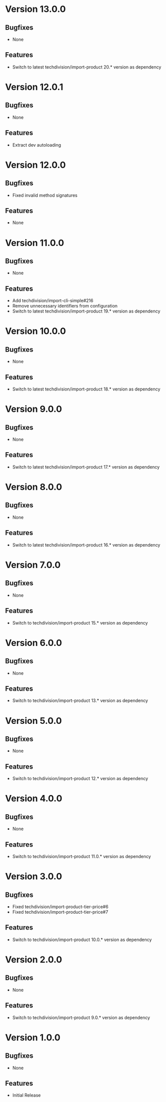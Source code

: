 # Version 13.0.0

## Bugfixes

* None

## Features

* Switch to latest techdivision/import-product 20.* version as dependency

# Version 12.0.1

## Bugfixes

* None

## Features

* Extract dev autoloading

# Version 12.0.0

## Bugfixes

* Fixed invalid method signatures

## Features

* None

# Version 11.0.0

## Bugfixes

* None

## Features

* Add techdivision/import-cli-simple#216
* Remove unnecessary identifiers from configuration
* Switch to latest techdivision/import-product 19.* version as dependency

# Version 10.0.0

## Bugfixes

* None

## Features

* Switch to latest techdivision/import-product 18.* version as dependency

# Version 9.0.0

## Bugfixes

* None

## Features

* Switch to latest techdivision/import-product 17.* version as dependency

# Version 8.0.0

## Bugfixes

* None

## Features

* Switch to latest techdivision/import-product 16.* version as dependency

# Version 7.0.0

## Bugfixes

* None

## Features

* Switch to techdivision/import-product 15.* version as dependency

# Version 6.0.0

## Bugfixes

* None

## Features

* Switch to techdivision/import-product 13.* version as dependency

# Version 5.0.0

## Bugfixes

* None

## Features

* Switch to techdivision/import-product 12.* version as dependency

# Version 4.0.0

## Bugfixes

* None

## Features

* Switch to techdivision/import-product 11.0.* version as dependency

# Version 3.0.0

## Bugfixes

* Fixed techdivision/import-product-tier-price#6
* Fixed techdivision/import-product-tier-price#7

## Features

* Switch to techdivision/import-product 10.0.* version as dependency

# Version 2.0.0

## Bugfixes

* None

## Features

* Switch to techdivision/import-product 9.0.* version as dependency

# Version 1.0.0

## Bugfixes

* None

## Features

* Initial Release
